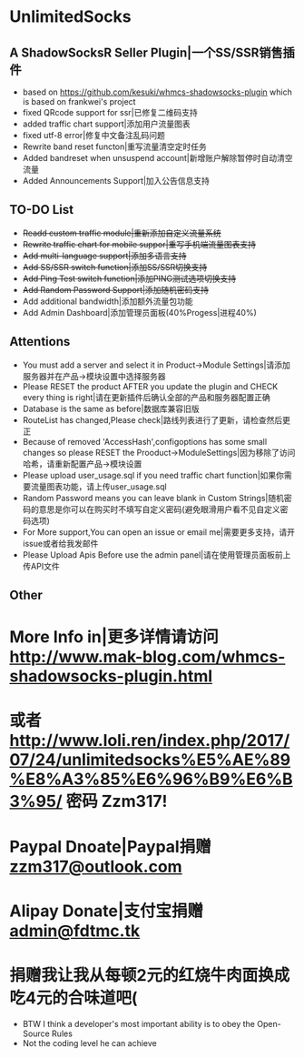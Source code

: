 # UnlimitedSocks
## A ShadowSocksR Seller Plugin|一个SS/SSR销售插件
* based on https://github.com/kesuki/whmcs-shadowsocks-plugin which is based on frankwei's project
* fixed QRcode support for ssr|已修复二维码支持
* added traffic chart support|添加用户流量图表
* fixed utf-8 error|修复中文备注乱码问题
* Rewrite band reset functon|重写流量清空定时任务
* Added bandreset when unsuspend account|新增账户解除暂停时自动清空流量
* Added Announcements Support|加入公告信息支持

## TO-DO List
* ~~Readd custom traffic module|重新添加自定义流量系统~~
* ~~Rewrite traffic chart for mobile suppor|重写手机端流量图表支持~~
* ~~Add multi-language support|添加多语言支持~~
* ~~Add SS/SSR switch function|添加SS/SSR切换支持~~
* ~~Add Ping Test switch function|添加PING测试选项切换支持~~
* ~~Add Random Password Support|添加随机密码支持~~
* Add additional bandwidth|添加额外流量包功能
* Add Admin Dashboard|添加管理员面板(40%Progess|进程40%)

## Attentions
* You must add a server and select it in Product->Module Settings|请添加服务器并在产品->模块设置中选择服务器
* Please RESET the product AFTER you update the plugin and CHECK every thing is right|请在更新插件后确认全部的产品和服务器配置正确
* Database is the same as before|数据库兼容旧版
* RouteList has changed,Please check|路线列表进行了更新，请检查然后更正
* Because of removed 'AccessHash',configoptions has some small changes so please RESET the Prooduct->ModuleSettings|因为移除了访问哈希，请重新配置产品->模块设置
* Please upload user_usage.sql if you need traffic chart function|如果你需要流量图表功能，请上传user_usage.sql
* Random Password means you can leave blank in Custom Strings|随机密码的意思是你可以在购买时不填写自定义密码(避免眼滑用户看不见自定义密码选项)
* For More support,You can open an issue or email me|需要更多支持，请开issue或者给我发邮件
* Please Upload Apis Before use the admin panel|请在使用管理员面板前上传API文件

## Other
# More Info in|更多详情请访问 http://www.mak-blog.com/whmcs-shadowsocks-plugin.html
# 或者 http://www.loli.ren/index.php/2017/07/24/unlimitedsocks%E5%AE%89%E8%A3%85%E6%96%B9%E6%B3%95/ 密码 Zzm317!

# Paypal Dnoate|Paypal捐赠 zzm317@outlook.com
# Alipay Donate|支付宝捐赠 admin@fdtmc.tk
# 捐赠我让我从每顿2元的红烧牛肉面换成吃4元的合味道吧(

* BTW I think a developer's most important ability is to obey the Open-Source Rules
* Not the coding level he can achieve
